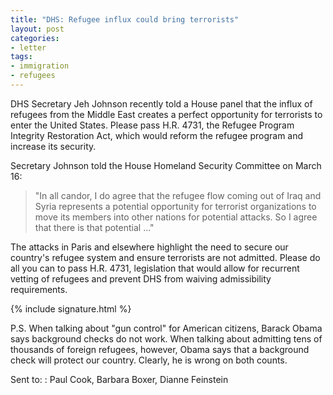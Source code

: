 ```yaml
---
title: "DHS: Refugee influx could bring terrorists"
layout: post
categories:
- letter
tags:
- immigration
- refugees
---
```


DHS Secretary Jeh Johnson recently told a House panel that the influx of refugees from the Middle East creates a perfect opportunity for terrorists to enter the United States. Please pass H.R. 4731, the Refugee Program Integrity Restoration Act, which would reform the refugee program and increase its security.

Secretary Johnson told the House Homeland Security Committee on March 16:

> "In all candor, I do agree that the refugee flow coming out of Iraq and Syria represents a potential opportunity for terrorist organizations to move its members into other nations for potential attacks. So I agree that there is that potential ..."

The attacks in Paris and elsewhere highlight the need to secure our country's refugee system and ensure terrorists are not admitted. Please do all you can to pass H.R. 4731, legislation that would allow for recurrent vetting of refugees and prevent DHS from waiving admissibility requirements.

{% include signature.html %}

P.S. When talking about "gun control" for American citizens, Barack Obama says background checks do not work. When talking about admitting tens of thousands of foreign refugees, however, Obama says that a background check will protect our country. Clearly, he is wrong on both counts.

Sent to:
: Paul Cook, Barbara Boxer, Dianne Feinstein
